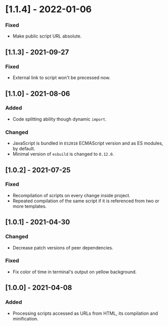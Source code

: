 # [1.1.4] - 2022-01-06

### Fixed

- Make public script URL absolute.

## [1.1.3] - 2021-09-27

### Fixed

- External link to script won't be precessed now.

## [1.1.0] - 2021-08-06

### Added

- Code splitting ability though dynamic `import`.

### Changed

- JavaScript is bundled in `ES2018` ECMAScript version and as ES modules, by default.
- Minimal version of `esbuild` is changed to `0.12.0`.

## [1.0.2] - 2021-07-25

### Fixed

- Recompilation of scripts on every change inside project.
- Repeated compilation of the same script if it is referenced from two or more templates.

## [1.0.1] - 2021-04-30

### Changed

- Decrease patch versions of peer dependencies.

### Fixed

- Fix color of time in terminal's output on yellow background.

## [1.0.0] - 2021-04-08

### Added

- Processing scripts accessed as URLs from HTML, its compilation and minification.
